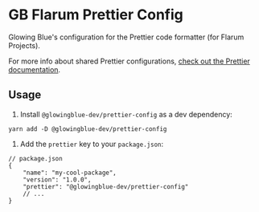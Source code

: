 # GB Flarum Prettier Config

Glowing Blue's configuration for the Prettier code formatter (for Flarum Projects).

For more info about shared Prettier configurations,
[check out the Prettier documentation](https://prettier.io/docs/en/configuration.html#sharing-configurations).

## Usage

1. Install `@glowingblue-dev/prettier-config` as a dev dependency:

```
yarn add -D @glowingblue-dev/prettier-config
```

1. Add the `prettier` key to your `package.json`:

```jsonc
// package.json
{
	"name": "my-cool-package",
	"version": "1.0.0",
	"prettier": "@glowingblue-dev/prettier-config"
	// ...
}
```